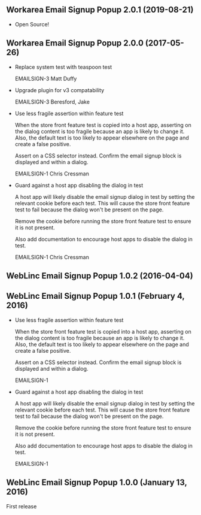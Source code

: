 Workarea Email Signup Popup 2.0.1 (2019-08-21)
--------------------------------------------------------------------------------

*   Open Source!



Workarea Email Signup Popup 2.0.0 (2017-05-26)
--------------------------------------------------------------------------------

*   Replace system test with teaspoon test

    EMAILSIGN-3
    Matt Duffy

*   Upgrade plugin for v3 compatability

    EMAILSIGN-3
    Beresford, Jake

*   Use less fragile assertion within feature test

    When the store front feature test is copied into a host app, asserting
    on the dialog content is too fragile because an app is likely to
    change it. Also, the default text is too likely to appear elsewhere
    on the page and create a false positive.

    Assert on a CSS selector instead. Confirm the email signup block is
    displayed and within a dialog.

    EMAILSIGN-1
    Chris Cressman

*   Guard against a host app disabling the dialog in test

    A host app will likely disable the email signup dialog in test by
    setting the relevant cookie before each test. This will cause the
    store front feature test to fail because the dialog won't be
    present on the page.

    Remove the cookie before running the store front feature test to
    ensure it is not present.

    Also add documentation to encourage host apps to disable the dialog
    in test.

    EMAILSIGN-1
    Chris Cressman


WebLinc Email Signup Popup 1.0.2 (2016-04-04)
--------------------------------------------------------------------------------


WebLinc Email Signup Popup 1.0.1 (February 4, 2016)
--------------------------------------------------------------------------------

*   Use less fragile assertion within feature test

    When the store front feature test is copied into a host app, asserting
    on the dialog content is too fragile because an app is likely to
    change it. Also, the default text is too likely to appear elsewhere
    on the page and create a false positive.

    Assert on a CSS selector instead. Confirm the email signup block is
    displayed and within a dialog.

    EMAILSIGN-1

*   Guard against a host app disabling the dialog in test

    A host app will likely disable the email signup dialog in test by
    setting the relevant cookie before each test. This will cause the
    store front feature test to fail because the dialog won't be
    present on the page.

    Remove the cookie before running the store front feature test to
    ensure it is not present.

    Also add documentation to encourage host apps to disable the dialog
    in test.

    EMAILSIGN-1


WebLinc Email Signup Popup 1.0.0 (January 13, 2016)
--------------------------------------------------------------------------------

First release
